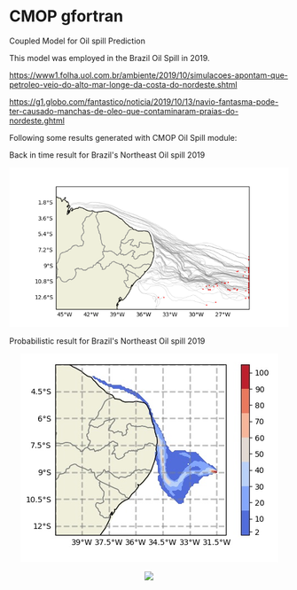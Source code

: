 # CMOP gfortran

Coupled Model for Oil spill Prediction

This model was employed in the Brazil Oil Spill in 2019.

https://www1.folha.uol.com.br/ambiente/2019/10/simulacoes-apontam-que-petroleo-veio-do-alto-mar-longe-da-costa-do-nordeste.shtml

https://g1.globo.com/fantastico/noticia/2019/10/13/navio-fantasma-pode-ter-causado-manchas-de-oleo-que-contaminaram-praias-do-nordeste.ghtml

Following some results generated with CMOP Oil Spill module:

Back in time result for Brazil's Northeast Oil  spill 2019
<br />

<p align="center">
  <img src="https://github.com/fernandotcbarreto/stuff/blob/main/nordeste_back.png">
</p>

Probabilistic result for Brazil's Northeast Oil  spill 2019
<br />

<p align="center">
  <img src="https://github.com/fernandotcbarreto/stuff/blob/main/nordeste_probabilistic.jpg">
</p>

<p align="center">
  <img src="https://github.com/fernandotcbarreto/stuff/blob/main/gulf_mexico.gif">
</p>
